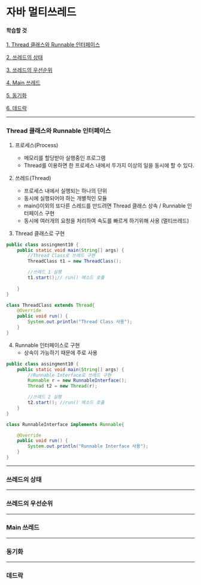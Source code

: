 # 자바 멀티쓰레드


#### 학습할 것

[1. Thread 클래스와 Runnable 인터페이스](#Thread-클래스와-Runnable-인터페이스)

[2. 쓰레드의 상태](#쓰레드의-상태)

[3. 쓰레드의 우선순위](#쓰레드의-우선순위)

[4. Main 쓰레드](#Main-쓰레드)

[5. 동기화](#동기화)

[6. 데드락](#데드락)



---
### Thread 클래스와 Runnable 인터페이스
1. 프로세스(Process)
    - 메모리를 할당받아 실행중인 프로그램
    - Thread를 이용하면 한 프로세스 내에서 두가지 이상의 일을 동시에 할 수 있다.
    
2. 쓰레드(Thread)
    - 프로세스 내에서 실행되는 하나의 단위
    - 동시에 실행되어야 하는 개별적인 모듈
    - main()이외의 또다른 스레드를 만드려면 Thread 클래스 상속 / Runnable 인터페이스 구현
    - 동시에 여러개의 요청을 처리하여 속도를 빠르게 하기위해 사용 (멀티쓰레드)
    
3. Thread 클래스로 구현
```java
public class assingment10 {
    public static void main(String[] args) {
        //Thread Class로 쓰레드 구현
        ThreadClass t1 = new ThreadClass();

        //쓰레드 1 실행
        t1.start();// run() 메소드 호출
        
    }
}

class ThreadClass extends Thread{
    @Override
    public void run() {
        System.out.println("Thread Class 사용");
    }
}
```

4. Runnable 인터페이스로 구현
   - 상속이 가능하기 때문에 주로 사용
```java
public class assingment10 {
    public static void main(String[] args) {
        //Runnable Interface로 쓰레드 구현
        Runnable r = new RunnableInterface();
        Thread t2 = new Thread(r);

        //쓰레드 2 실행
        t2.start(); //run() 메소드 호출
    }
}

class RunnableInterface implements Runnable{

    @Override
    public void run() {
        System.out.println("Runnable Interface 사용");
    }
}
```


---
### 쓰레드의 상태



---
### 쓰레드의 우선순위



---
### Main 쓰레드



---
### 동기화



---
### 데드락